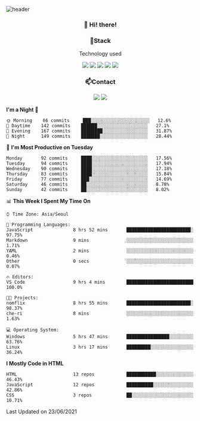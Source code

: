 ![header](https://capsule-render.vercel.app/api?type=waving&color=gradient&height=200&text=Che-ri&fontAlign=70&fontAlignY=40&animation=twinkling)

<h3 align="center">👋 Hi! there!</h3>

<h3 align="center">📌Stack</h3>
<p align="center">Technology used</p>
<div align="center"><img src="https://img.shields.io/badge/HTML5-E34F26?style=flat-square&logo=HTML5&logoColor=white"></img> <img src="https://img.shields.io/badge/CSS3-0A84FF?style=flat-square&logo=CSS3&logoColor=white"></img> <img src="https://img.shields.io/badge/JavaScript-FFCD11?style=flat-square&logo=JavaScript&logoColor=white"></img> <img src="https://img.shields.io/badge/React-00BCF6?style=flat-square&logo=React&logoColor=white"></img> <img src="https://img.shields.io/badge/jQuery-3655FF?style=flat-square&logo=jQuery&logoColor=white"></img></div>

<h3 align="center">📫Contact</h3>
<div align="center"><a href="https://cheri.tistory.com/"><img src="https://img.shields.io/badge/Cheri-AD29B6?style=flat-square&logo=Tidal&logoColor=white"/></a> <a href="rnjs1135@gmail.com"><img src="https://img.shields.io/badge/Gmail-EA4335?style=flat-square&logo=Gmail&logoColor=white"/></a></div>

<!--START_SECTION:waka-->
**I'm a Night 🦉** 

```text
🌞 Morning    66 commits     ███░░░░░░░░░░░░░░░░░░░░░░   12.6% 
🌆 Daytime    142 commits    ██████░░░░░░░░░░░░░░░░░░░   27.1% 
🌃 Evening    167 commits    ████████░░░░░░░░░░░░░░░░░   31.87% 
🌙 Night      149 commits    ███████░░░░░░░░░░░░░░░░░░   28.44%

```
📅 **I'm Most Productive on Tuesday** 

```text
Monday       92 commits     ████░░░░░░░░░░░░░░░░░░░░░   17.56% 
Tuesday      94 commits     ████░░░░░░░░░░░░░░░░░░░░░   17.94% 
Wednesday    90 commits     ████░░░░░░░░░░░░░░░░░░░░░   17.18% 
Thursday     83 commits     ████░░░░░░░░░░░░░░░░░░░░░   15.84% 
Friday       77 commits     ███░░░░░░░░░░░░░░░░░░░░░░   14.69% 
Saturday     46 commits     ██░░░░░░░░░░░░░░░░░░░░░░░   8.78% 
Sunday       42 commits     ██░░░░░░░░░░░░░░░░░░░░░░░   8.02%

```


📊 **This Week I Spent My Time On** 

```text
⌚︎ Time Zone: Asia/Seoul

💬 Programming Languages: 
JavaScript               8 hrs 52 mins       ████████████████████████░   97.75% 
Markdown                 9 mins              ░░░░░░░░░░░░░░░░░░░░░░░░░   1.71% 
YAML                     2 mins              ░░░░░░░░░░░░░░░░░░░░░░░░░   0.46% 
Other                    0 secs              ░░░░░░░░░░░░░░░░░░░░░░░░░   0.07%

🔥 Editors: 
VS Code                  9 hrs 4 mins        █████████████████████████   100.0%

🐱‍💻 Projects: 
nomflix                  8 hrs 55 mins       ████████████████████████░   98.37% 
che-ri                   8 mins              ░░░░░░░░░░░░░░░░░░░░░░░░░   1.63%

💻 Operating System: 
Windows                  5 hrs 47 mins       ████████████████░░░░░░░░░   63.76% 
Linux                    3 hrs 17 mins       █████████░░░░░░░░░░░░░░░░   36.24%

```

**I Mostly Code in HTML** 

```text
HTML                     13 repos            ███████████░░░░░░░░░░░░░░   46.43% 
JavaScript               12 repos            ██████████░░░░░░░░░░░░░░░   42.86% 
CSS                      3 repos             ██░░░░░░░░░░░░░░░░░░░░░░░   10.71%

```



 Last Updated on 23/06/2021
<!--END_SECTION:waka-->
